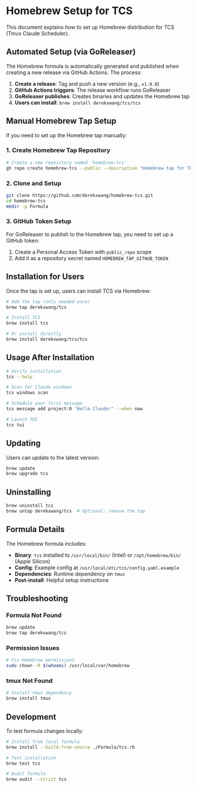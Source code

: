 # Homebrew Setup for TCS

This document explains how to set up Homebrew distribution for TCS (Tmux Claude Scheduler).

## Automated Setup (via GoReleaser)

The Homebrew formula is automatically generated and published when creating a new release via GitHub Actions. The process:

1. **Create a release**: Tag and push a new version (e.g., `v1.0.0`)
2. **GitHub Actions triggers**: The release workflow runs GoReleaser  
3. **GoReleaser publishes**: Creates binaries and updates the Homebrew tap
4. **Users can install**: `brew install derekxwang/tcs/tcs`

## Manual Homebrew Tap Setup

If you need to set up the Homebrew tap manually:

### 1. Create Homebrew Tap Repository

```bash
# Create a new repository named 'homebrew-tcs'
gh repo create homebrew-tcs --public --description "Homebrew tap for TCS (Tmux Claude Scheduler)"
```

### 2. Clone and Setup

```bash
git clone https://github.com/derekxwang/homebrew-tcs.git
cd homebrew-tcs
mkdir -p Formula
```

### 3. GitHub Token Setup

For GoReleaser to publish to the Homebrew tap, you need to set up a GitHub token:

1. Create a Personal Access Token with `public_repo` scope
2. Add it as a repository secret named `HOMEBREW_TAP_GITHUB_TOKEN`

## Installation for Users

Once the tap is set up, users can install TCS via Homebrew:

```bash
# Add the tap (only needed once)
brew tap derekxwang/tcs

# Install TCS
brew install tcs

# Or install directly
brew install derekxwang/tcs/tcs
```

## Usage After Installation

```bash
# Verify installation
tcs --help

# Scan for Claude windows
tcs windows scan

# Schedule your first message
tcs message add project:0 "Hello Claude!" --when now

# Launch TUI
tcs tui
```

## Updating

Users can update to the latest version:

```bash
brew update
brew upgrade tcs
```

## Uninstalling

```bash
brew uninstall tcs
brew untap derekxwang/tcs  # Optional: remove the tap
```

## Formula Details

The Homebrew formula includes:

- **Binary**: `tcs` installed to `/usr/local/bin/` (Intel) or `/opt/homebrew/bin/` (Apple Silicon)
- **Config**: Example config at `/usr/local/etc/tcs/config.yaml.example`
- **Dependencies**: Runtime dependency on `tmux`
- **Post-install**: Helpful setup instructions

## Troubleshooting

### Formula Not Found
```bash
brew update
brew tap derekxwang/tcs
```

### Permission Issues
```bash
# Fix Homebrew permissions
sudo chown -R $(whoami) /usr/local/var/homebrew
```

### tmux Not Found
```bash
# Install tmux dependency
brew install tmux
```

## Development

To test formula changes locally:

```bash
# Install from local formula
brew install --build-from-source ./Formula/tcs.rb

# Test installation
brew test tcs

# Audit formula
brew audit --strict tcs
```